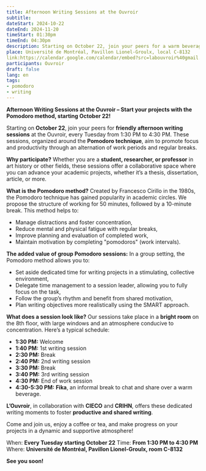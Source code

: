 ```yaml
---
title: Afternoon Writing Sessions at the Ouvroir
subtitle:
dateStart: 2024-10-22
dateEnd: 2024-11-20
timeStart: 01:30pm
timeEnd: 04:30pm
description: Starting on October 22, join your peers for a warm beverage and afternoon writing sessions at the Ouvroir from 1:30 PM to 4:30 PM. These sessions, following the Pomodoro work method, will take place every Tuesday. Whether you are a student, researcher, or professor, you are welcome to join!
place: Université de Montréal, Pavillon Lionel-Groulx, local C-8132
link:https://calendar.google.com/calendar/embed?src=labouvroir%40gmail.com&ctz=America%2FToronto
participants: Ouvroir
draft: false
lang: en
tags: 
- pomodoro
- writing
---
```


**Afternoon Writing Sessions at the Ouvroir – Start your projects with the Pomodoro method, starting October 22!**

Starting on **October 22**, join your peers for **friendly afternoon writing sessions** at the Ouvroir, every Tuesday from 1:30 PM to 4:30 PM. These sessions, organized around the **Pomodoro technique**, aim to promote focus and productivity through an alternation of work periods and regular breaks.

**Why participate?**
Whether you are a **student, researcher, or professor** in art history or other fields, these sessions offer a collaborative space where you can advance your academic projects, whether it’s a thesis, dissertation, article, or more.

**What is the Pomodoro method?**
Created by Francesco Cirillo in the 1980s, the Pomodoro technique has gained popularity in academic circles. We propose the structure of working for 50 minutes, followed by a 10-minute break. This method helps to:

- Manage distractions and foster concentration,
- Reduce mental and physical fatigue with regular breaks,
- Improve planning and evaluation of completed work,
- Maintain motivation by completing "pomodoros" (work intervals).

**The added value of group Pomodoro sessions:**
In a group setting, the Pomodoro method allows you to:

- Set aside dedicated time for writing projects in a stimulating, collective environment,
- Delegate time management to a session leader, allowing you to fully focus on the task,
- Follow the group’s rhythm and benefit from shared motivation,
- Plan writing objectives more realistically using the SMART approach.

**What does a session look like?**
Our sessions take place in a **bright room** on the 8th floor, with large windows and an atmosphere conducive to concentration. Here’s a typical schedule:

- **1:30 PM:** Welcome
- **1:40 PM:** 1st writing session
- **2:30 PM:** Break
- **2:40 PM:** 2nd writing session
- **3:30 PM:** Break
- **3:40 PM:** 3rd writing session
- **4:30 PM:** End of work session
- **4:30-5:30 PM:** **Fika**, an informal break to chat and share over a warm beverage.

**L’Ouvroir**, in collaboration with **CIECO** and **CRIHN**, offers these dedicated writing moments to foster **productive and shared writing**.

Come and join us, enjoy a coffee or tea, and make progress on your projects in a dynamic and supportive atmosphere!

When: **Every Tuesday starting October 22**
Time:  **From 1:30 PM to 4:30 PM**
Where: **Université de Montréal, Pavillon Lionel-Groulx, room C-8132**

**See you soon!**
